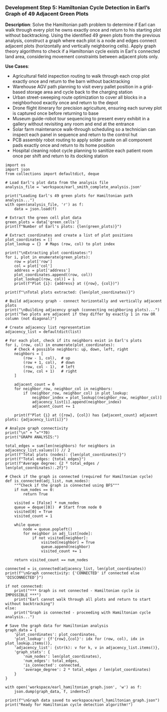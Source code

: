 ### Development Step 5: Hamiltonian Cycle Detection in Earl’s Graph of 49 Adjacent Green Plots

**Description**: Solve the Hamiltonian path problem to determine if Earl can walk through every plot he owns exactly once and return to his starting plot without backtracking. Using the identified 49 green plots from the previous analysis, construct a graph where each plot is a node and edges connect adjacent plots (horizontally and vertically neighboring cells). Apply graph theory algorithms to check if a Hamiltonian cycle exists in Earl's connected land area, considering movement constraints between adjacent plots only.

**Use Cases**:
- Agricultural field inspection routing to walk through each crop plot exactly once and return to the barn without backtracking
- Warehouse AGV path planning to visit every pallet position in a grid-based storage area and cycle back to the charging station
- Urban street-sweeping route optimization to cover all blocks in a neighborhood exactly once and return to the depot
- Drone flight itinerary for precision agriculture, ensuring each survey plot is captured once before returning to base
- Museum guide-robot tour sequencing to present every exhibit in a gallery without revisiting any room and end at the entrance
- Solar farm maintenance walk-through scheduling so a technician can inspect each panel in sequence and return to the control hut
- PCB assembly robot routing to apply solder paste on all component pads exactly once and return to its home position
- Hospital cleaning robot cycle planning to sanitize each patient room once per shift and return to its docking station

```
import os
import json
from collections import defaultdict, deque

# Load Earl's plot data from the analysis file
analysis_file = 'workspace/earl_smith_complete_analysis.json'

print("Loading Earl's 49 green plots for Hamiltonian path analysis...")
with open(analysis_file, 'r') as f:
    data = json.load(f)

# Extract the green cell plot data
green_plots = data['green_cells']
print(f"Number of Earl's plots: {len(green_plots)}")

# Extract coordinates and create a list of plot positions
plot_coordinates = []
plot_lookup = {}  # Maps (row, col) to plot index

print("\nExtracting plot coordinates:")
for i, plot in enumerate(green_plots):
    row = plot['row']
    col = plot['col']
    address = plot['address']
    plot_coordinates.append((row, col))
    plot_lookup[(row, col)] = i
    print(f"Plot {i}: {address} at ({row}, {col})")

print(f"\nTotal plots extracted: {len(plot_coordinates)}")

# Build adjacency graph - connect horizontally and vertically adjacent plots
print("\nBuilding adjacency graph (connecting neighboring plots)...")
print("Two plots are adjacent if they differ by exactly 1 in row OR column (not diagonal)")

# Create adjacency list representation
adjacency_list = defaultdict(list)

# For each plot, check if its neighbors exist in Earl's plots
for i, (row, col) in enumerate(plot_coordinates):
    # Check 4 possible neighbors: up, down, left, right
    neighbors = [
        (row - 1, col),  # up
        (row + 1, col),  # down
        (row, col - 1),  # left
        (row, col + 1)   # right
    ]
    
    adjacent_count = 0
    for neighbor_row, neighbor_col in neighbors:
        if (neighbor_row, neighbor_col) in plot_lookup:
            neighbor_index = plot_lookup[(neighbor_row, neighbor_col)]
            adjacency_list[i].append(neighbor_index)
            adjacent_count += 1
    
    print(f"Plot {i} at ({row}, {col}) has {adjacent_count} adjacent plots: {adjacency_list[i]}")

# Analyze graph connectivity
print("\n" + "="*70)
print("GRAPH ANALYSIS:")

total_edges = sum(len(neighbors) for neighbors in adjacency_list.values()) // 2
print(f"Total plots (nodes): {len(plot_coordinates)}")
print(f"Total edges: {total_edges}")
print(f"Average degree: {2 * total_edges / len(plot_coordinates):.2f}")

# Check if the graph is connected (required for Hamiltonian cycle)
def is_connected(adj_list, num_nodes):
    """Check if the graph is connected using BFS"""
    if num_nodes == 0:
        return True
    
    visited = [False] * num_nodes
    queue = deque([0])  # Start from node 0
    visited[0] = True
    visited_count = 1
    
    while queue:
        node = queue.popleft()
        for neighbor in adj_list[node]:
            if not visited[neighbor]:
                visited[neighbor] = True
                queue.append(neighbor)
                visited_count += 1
    
    return visited_count == num_nodes

connected = is_connected(adjacency_list, len(plot_coordinates))
print(f"\nGraph connectivity: {'CONNECTED' if connected else 'DISCONNECTED'}")

if not connected:
    print("*** Graph is not connected - Hamiltonian cycle is IMPOSSIBLE ***")
    print("Earl cannot walk through all plots and return to start without backtracking")
else:
    print("Graph is connected - proceeding with Hamiltonian cycle analysis...")

# Save the graph data for Hamiltonian analysis
graph_data = {
    'plot_coordinates': plot_coordinates,
    'plot_lookup': {f'{row},{col}': idx for (row, col), idx in plot_lookup.items()},
    'adjacency_list': {str(k): v for k, v in adjacency_list.items()},
    'graph_stats': {
        'num_nodes': len(plot_coordinates),
        'num_edges': total_edges,
        'is_connected': connected,
        'average_degree': 2 * total_edges / len(plot_coordinates)
    }
}

with open('workspace/earl_hamiltonian_graph.json', 'w') as f:
    json.dump(graph_data, f, indent=2)

print(f"\nGraph data saved to workspace/earl_hamiltonian_graph.json")
print("Ready for Hamiltonian cycle detection algorithm!")
```